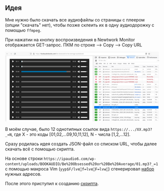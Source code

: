## Идея

Мне нужно было скачать все аудиофайлы cо страницы с плеером (опции "скачать" нет), чтобы позже склеить их в одну аудиодорожку с помощью `ffmpeg`.

При нажатии на кнопку воспроизведения в Newtwork Monitor отображается GET-запрос. ПКМ по строке --> Copy --> Copy URL

<img src="img/get_download_link_from_browser_01.png" width=720 />

В моём случае, было 12 однотипных ссылок вида `https://.../XX.mp3?_=N`, где Х - это коды [01,02,...09,10,11,12], N - числа [1,2,...12].

Сразу родилась идея создать JSON-файл со списком URL, чтобы далее скачать всё с помощью скрипта.

На основе строки `https://ipaudio6.com/wp-content/uploads/BOOKAUDIO/Be%20Obsessed%20or%20Be%20Average/01.mp3?_=1` с помощью макроса Vim (`yyp$F/lvef=lveF=lvw`) сгенерировал [набор](urls.json) нужных адресов.

После этого приступил к созданию [скрипта](download_audio_using_url.py).

